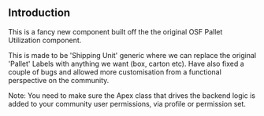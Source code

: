 Introduction
---
This is a fancy new component built off the the original OSF Pallet Utilization component. 

This is made to be 'Shipping Unit' generic where we can replace the original 'Pallet' Labels with anything we want (box, carton etc). Have also fixed a couple of bugs and allowed more customisation from a functional perspective on the community.

Note: You need to make sure the Apex class that drives the backend logic is added to your community user permissions, via profile or permission set.
